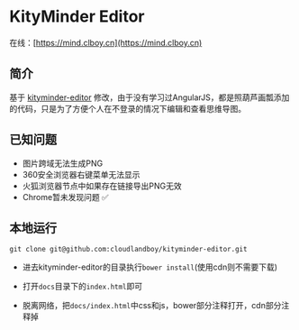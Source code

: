 KityMinder Editor
==========



在线：[https://mind.clboy.cn](https://mind.clboy.cn)



## 简介

基于 [kityminder-editor](https://github.com/fex-team/kityminder-editor) 修改，由于没有学习过AngularJS，都是照葫芦画瓢添加的代码，只是为了方便个人在不登录的情况下编辑和查看思维导图。



## 已知问题

- 图片跨域无法生成PNG
- 360安全浏览器右键菜单无法显示
- 火狐浏览器节点中如果存在链接导出PNG无效
- Chrome暂未发现问题 :white_check_mark:



## 本地运行

```shell
git clone git@github.com:cloudlandboy/kityminder-editor.git
```

- 进去kityminder-editor的目录执行`bower install`(使用cdn则不需要下载)

- 打开`docs`目录下的`index.html`即可
- 脱离网络，把`docs/index.html`中css和js，bower部分注释打开，cdn部分注释掉
